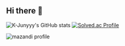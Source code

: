 ## Hi there 👋

![K-Junyyy's GitHub stats](https://github-readme-stats.vercel.app/api?username=K-Junyyy&show_icons=true&theme=tokyonight)
[![Solved.ac Profile](http://mazassumnida.wtf/api/generate_badge?boj=tjgus05281)](https://solved.ac/tjgus05281)

![mazandi profile](http://mazandi.herokuapp.com/api?handle=tjgus05281&theme=warm)
<!--
**mainsprout/mainsprout** is a ✨ _special_ ✨ repository because its `README.md` (this file) appears on your GitHub profile.

Here are some ideas to get you started:

- 🔭 I’m currently working on ...
- 🌱 I’m currently learning ...
- 👯 I’m looking to collaborate on ...
- 🤔 I’m looking for help with ...
- 💬 Ask me about ...
- 📫 How to reach me: ...
- 😄 Pronouns: ...
- ⚡ Fun fact: ...
-->
